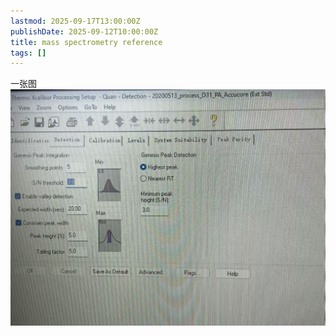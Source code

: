 ```yaml
---
lastmod: 2025-09-17T13:00:00Z
publishDate: 2025-09-12T10:00:00Z
title: mass spectrometry reference
tags: []
---
```


一张图
![alt text](images/微信图片_20241222015147.jpg)